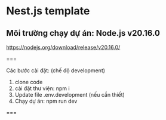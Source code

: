 # Nest.js template


## Môi trường chạy dự án: Node.js v20.16.0
https://nodejs.org/download/release/v20.16.0/


===

Các bước cài đặt: (chế độ development)
1. clone code
2. cài đặt thư viện: npm i
3. Update file .env.development (nếu cần thiết)
4. Chạy dự án: npm run dev

===

